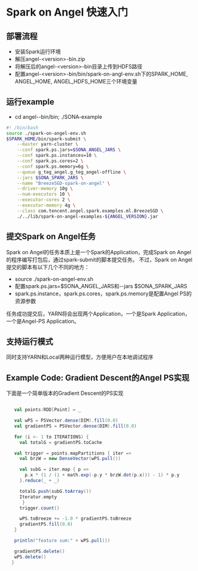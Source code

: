 # Spark on Angel 快速入门

## 部署流程
- 安装Spark运行环境
- 解压angel-\<version\>-bin.zip
- 将解压后的angel-\<version\>-bin目录上传到HDFS路径
- 配置angel-\<version\>-bin/bin/spark-on-angl-env.sh下的SPARK_HOME, ANGEL_HOME, ANGEL_HDFS_HOME三个环境变量

## 运行example
- cd angel-<version>-bin/bin; ./SONA-example

```bash
#! /bin/bash
source ./spark-on-angel-env.sh
$SPARK_HOME/bin/spark-submit \
    --master yarn-cluster \
    --conf spark.ps.jars=$SONA_ANGEL_JARS \
    --conf spark.ps.instances=10 \
    --conf spark.ps.cores=2 \
    --conf spark.ps.memory=6g \
    --queue g_teg_angel.g_teg_angel-offline \
    --jars $SONA_SPARK_JARS \
    --name "BreezeSGD-spark-on-angel" \
    --driver-memory 10g \
    --num-executors 10 \
    --executor-cores 2 \
    --executor-memory 4g \
    --class com.tencent.angel.spark.examples.ml.BreezeSGD \
    ./../lib/spark-on-angel-examples-${ANGEL_VERSION}.jar
```

## 提交Spark on Angel任务
Spark on Angel的任务本质上是一个Spark的Application，完成Spark on Angel的程序编写打包后，通过spark-submit的脚本提交任务。
不过，Spark on Angel提交的脚本有以下几个不同的地方：
- source ./spark-on-angel-env.sh
- 配置spark.ps.jars=$SONA_ANGEL_JARS和--jars $SONA_SPARK_JARS
- spark.ps.instance，spark.ps.cores，spark.ps.memory是配置Angel PS的资源参数

任务成功提交后，YARN将会出现两个Application，一个是Spark Application， 一个是Angel-PS Application。

## 支持运行模式
同时支持YARN和Local两种运行模型，方便用户在本地调试程序

## Example Code: Gradient Descent的Angel PS实现

下面是一个简单版本的Gradient Descent的PS实现

```Scala

   val points:RDD[Point] = _

   val wPS = PSVector.dense(DIM).fill(0.0)
   val gradientPS = PSVector.dense(DIM).fill(0.0)

   for (i <- 1 to ITERATIONS) {
     val totalG = gradientPS.toCache

   val trigger = points.mapPartitions { iter =>
     val brzW = new DenseVector(wPS.pull())

     val subG = iter.map { p =>
       p.x * (1 / (1 + math.exp(-p.y * brzW.dot(p.x))) - 1) * p.y
     }.reduce(_ + _)

     totalG.push(subG.toArray())
     Iterator.empty
      }
     trigger.count()

     wPS.toBreeze += -1.0 * gradientPS.toBreeze
     gradientPS.fill(0.0)
   }

   println("feature sum:" + wPS.pull())

   gradientPS.delete()
   wPS.delete()
  }
```
